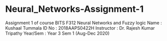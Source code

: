 # Neural_Networks-Assignment-1
Assignment 1 of course BITS F312 Neural Networks and Fuzzy logic
Name        :   Kushaal Tummala
ID No       :   2018AAPS0422H
Instructor  :   Dr. Rajesh Kumar Tripathy 
Year/Sem    :   Year 3 Sem 1 (Aug-Dec 2020)
